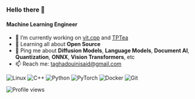 ### Hello there 👋

#### Machine Learning Engineer

- 🔭 I’m currently working on [vit.cpp](https://github.com/staghado/vit.cpp) and [TPTea](https://github.com/ReinforcedKnowledge/TPTea)
- 🌱 Learning all about **Open Source**
- 💬 Ping me about **Diffusion Models**, **Language Models**, **Document AI**, **Quantization**, **ONNX**, **Vision Transformers**, etc
- 📫 Reach me: [taghadouinisaid@gmail.com](mailto:taghadouinisaid@gmail.com)

<!--![](https://img.shields.io/badge/Code-Python-informational?style=flat&logo=python&logoColor=white&color=2bbc8a)
-->
![Linux](https://img.shields.io/badge/Linux-FCC624?style=for-the-badge&logo=linux&logoColor=black)
![C++](https://img.shields.io/badge/c++-%2300599C.svg?style=for-the-badge&logo=c%2B%2B&logoColor=white)
![Python](https://img.shields.io/badge/python-3670A0?style=for-the-badge&logo=python&logoColor=ffdd54)
![PyTorch](https://img.shields.io/badge/PyTorch-%23EE4C2C.svg?style=for-the-badge&logo=PyTorch&logoColor=white)
![Docker](https://img.shields.io/badge/docker-%230db7ed.svg?style=for-the-badge&logo=docker&logoColor=white)
![Git](https://img.shields.io/badge/git-%23F05033.svg?style=for-the-badge&logo=git&logoColor=white)

![Profile views](https://komarev.com/ghpvc/?username=staghado)

<!--
## My GitHub Stats
![Your Name's GitHub stats](https://github-readme-stats.vercel.app/api?username=staghado&show_icons=true&theme=radical)

## Most Used Languages
![Top Langs](https://github-readme-stats.vercel.app/api/top-langs/?username=staghado&layout=compact&theme=radical)

![Profile views](https://komarev.com/ghpvc/?username=staghado)
-->
